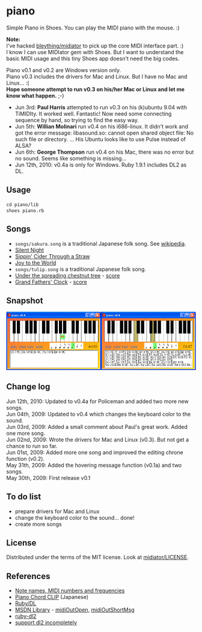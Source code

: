 piano
=====

Simple Piano in Shoes. You can play the MIDI piano with the mouse. :)

**Note:**   
I've hacked [bleything/midiator](http://github.com/bleything/midiator/tree/master) to pick up the core MIDI interface part. :)   
I know I can use MIDIator gem with Shoes. But I want to understand the basic MIDI usage and this tiny Shoes app doesn't need the big codes.

Piano v0.1 and v0.2 are Windows version only.   
Piano v0.3 includes the drivers for Mac and Linux. But I have no Mac and Linux... :(   
**Hope someone attempt to run v0.3 on his/her Mac or Linux and let me know what happen.** ;-)

- Jun 3rd: **Paul Harris** attempted to run v0.3 on his (k)ubuntu 9.04 with TiMIDIty. It worked well. Fantastic! Now need some connecting sequence by hand, so trying to find the easy way.
- Jun 5th: **Willian Molinari** run v0.4 on his i686-linux. It didn't work and got the error message: libasound.so: cannot open shared object file: No such file or directory. ... His Ubuntu looks like to use Pulse instead of ALSA?
- Jun 6th: **George Thompson** run v0.4 on his Mac, there was no error but no sound. Seems like something is missing...
- Jun 12th, 2010: v0.4a is only for Windows. Ruby 1.9.1 includes DL2 as DL.


Usage
-----

	cd piano/lib
	shoes piano.rb

Songs
-----

- `songs/sakura.song` is a traditional Japanese folk song. See [wikipedia](http://en.wikipedia.org/wiki/Sakura_Sakura).
- [Silent Night](http://gardenofpraise.com/key21e.htm)
- [Sippin' Cider Through a Straw](http://gardenofpraise.com/key21t.htm)
- [Joy to the World](http://gardenofpraise.com/key21be.htm)
- `songs/tulip.song` is a traditional Japanese folk song. 
- [Under the spreading chestnut tree](http://www.worldfolksong.com/songbook/usa/under_the_spreading.htm
) - [score](http://ototama.com/folksong/ookinakurinokinoshitade.html)
- [Grand Fathers\' Clock](http://www.geocities.jp/lune_monogatari/clock.html
) - [score](http://www.geocities.jp/run8461/furudokei.html)

Snapshot
--------
![piano_snapshot.png](http://github.com/ashbb/piano/raw/master/piano_snapshot.png)


Change log
----------
Jun 12th, 2010: Updated to v0.4a for Policeman and added two more new songs.   
Jun 04th, 2009: Updated to v0.4 which changes the keyboard color to the sound.   
Jun 03rd, 2009: Added a small comment about Paul's great work. Added one more song.    
Jun 02nd, 2009: Wrote the drivers for Mac and Linux (v0.3). But not get a chance to run so far.     
Jun 01st, 2009: Added more one song and improved the editing chrone function (v0.2).   
May 31th, 2009: Added the hovering message function (v0.1a) and two songs.      
May 30th, 2009: First release v0.1


To do list
----------

- prepare drivers for Mac and Linux
- change the keyboard color to the sound... done!
- create more songs


License
-------
Distributed under the terms of the MIT license.
Look at [midiator/LICENSE](http://github.com/bleything/midiator/tree/master/LICENSE).


References
----------

- [Note names, MIDI numbers and frequencies](http://www.phys.unsw.edu.au/jw/notes.html)
- [Piano Chord CLIP](http://www.piano-c.com/pianoClip.html) (Japanese)
- [Ruby/DL](http://ttsky.net/ruby/ruby-dl.html)
- [MSDN Library](http://msdn.microsoft.com/en-us/library/default.aspx) - <a href="http://msdn.microsoft.com/en-us/library/ms711632(VS.85).aspx">midiOutOpen</a>, <a href="http://msdn.microsoft.com/en-us/library/ms711632(VS.85).aspx">midiOutShortMsg</a>
- [ruby-dl2](http://wiki.livedoor.jp/aqualung/d/ruby-dl2)
- [support dl2 incompletely](http://vvvvvv.sakura.ne.jp/ds14050/diary/20061030.html)

